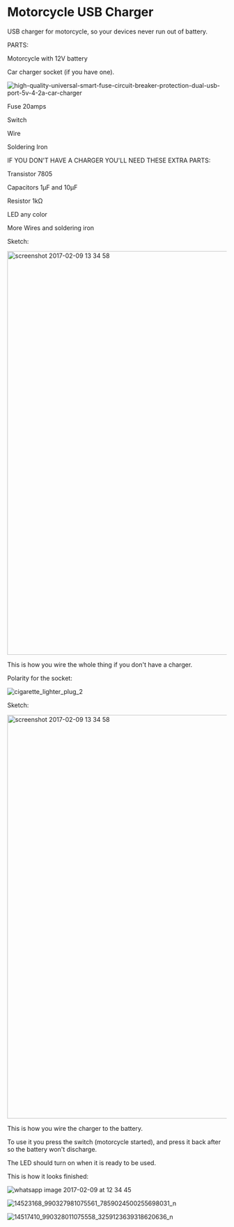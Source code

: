 # Motorcycle USB Charger

USB charger for motorcycle, so your devices never run out of battery.

PARTS:

Motorcycle with 12V battery

Car charger socket (if you have one).

![high-quality-universal-smart-fuse-circuit-breaker-protection-dual-usb-port-5v-4-2a-car-charger](https://cloud.githubusercontent.com/assets/22894897/22802436/0e255c20-eece-11e6-9d43-8f5f08ae4ecc.jpg)

Fuse 20amps

Switch

Wire

Soldering Iron

IF YOU DON'T HAVE A CHARGER YOU'LL NEED THESE EXTRA PARTS:

Transistor 7805

Capacitors 1μF and 10μF

Resistor 1kΩ

LED any color

More Wires and soldering iron

Sketch:

<img width="927" alt="screenshot 2017-02-09 13 34 58" src="https://cloud.githubusercontent.com/assets/22894897/22802915/f8da8bea-eecf-11e6-9572-d559a52816c5.png">

This is how you wire the whole thing if you don't have a charger.

Polarity for the socket:

![cigarette_lighter_plug_2](https://cloud.githubusercontent.com/assets/22894897/22803050/8ffe3de6-eed0-11e6-9b78-e557968e2923.jpg)

Sketch:

<img width="927" alt="screenshot 2017-02-09 13 34 58" src="https://cloud.githubusercontent.com/assets/22894897/22802915/f8da8bea-eecf-11e6-9572-d559a52816c5.png">

This is how you wire the charger to the battery.

To use it you press the switch (motorcycle started), and press it back after so the battery won't discharge.

The LED should turn on when it is ready to be used.

This is how it looks finished:

![whatsapp image 2017-02-09 at 12 34 45](https://cloud.githubusercontent.com/assets/22894897/22802182/18a64e8a-eecd-11e6-82b9-646244b5e948.jpeg)

![14523168_990327981075561_7859024500255698031_n](https://cloud.githubusercontent.com/assets/22894897/22802183/1b0ae884-eecd-11e6-907e-36b0f3cc233b.jpg)

![14517410_990328011075558_3259123639318620636_n](https://cloud.githubusercontent.com/assets/22894897/22802187/1dc0f8fc-eecd-11e6-8723-5c26a06ebb5c.jpg)
